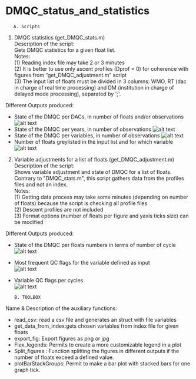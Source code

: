 # DMQC_status_and_statistics
       A. Scripts
1.	DMQC statistics (get_DMQC_stats.m)<br />
Description of the script:<br />
Gets DMQC statistics for a given float list.<br />
Notes:<br />
(1)	Reading index file may take 2 or 3 minutes<br />
(2)	It is better to use only ascent profiles (Dprof = 0) for coherence with figures from “get_DMQC_adjustment.m” script<br />
(3) The input list of floats must be divided in 3 columns: WMO, RT (dac in charge of real time
processing) and DM (institution in charge of delayed mode processing), separated by ';'.

Different Outputs produced:
- State of the DMQC per DACs, in number of floats and/or observations<br />
![alt text](https://github.com/euroargodev/DMQC_status_and_statistics/blob/main/Images/DMQC_stats_FSD_float_DMQCstatus_20210414.png?raw=true)
- State of the DMQC per years, in number of observations
![alt text](https://github.com/euroargodev/DMQC_status_and_statistics/blob/main/Images/DMQC_stats_FSD_obs_DMQCstatus_byyear_20210414.png?raw=true)
- State of the DMQC per variables, in number of observations
![alt text](https://github.com/euroargodev/DMQC_status_and_statistics/blob/main/Images/DMQC_stats_DOXY_params_data_mode_flags_20210407.png?raw=true)
- Number of floats greylisted in the input list and for which variable
![alt text](https://github.com/euroargodev/DMQC_status_and_statistics/blob/main/Images/DMQC_stats_FSD_greylisted_floats_per_variables_20210414.png?raw=true)

   
2.	Variable adjustments for a list of floats (get_DMQC_adjustment.m)<br />
Description of the script:<br />
Shows variable adjustment and state of DMQC for a list of floats. Contrary to "DMQC_stats.m", this script gathers data from the profiles files and not an index.<br />
Notes: <br />
(1) Getting data process may take some minutes (depending on number of floats) because the script is checking all profile files<br />
(2) Descent profiles are not included<br />
(3) Format options (number of floats per figure and yaxis ticks size) can be modified<br />

Different Outputs produced:
- State of the DMQC per floats numbers in terms of number of cycle<br />
![alt text](https://github.com/euroargodev/DMQC_status_and_statistics/blob/main/Images/DMQC_adjustments_FSD_CTD_DMQCstatusScatter_lot2_20210412.png?raw=true)
- Most frequent QC flags for the variable defined as input<br />
![alt text](https://github.com/euroargodev/DMQC_status_and_statistics/blob/main/Images/DMQC_adjustments_FSD_CTD_mostfreqPSALQC_lot2_20210412.png?raw=true)
- Variable QC flags per cycles<br />
![alt text](https://github.com/euroargodev/DMQC_status_and_statistics/blob/main/Images/DMQC_adjustments_FSD_CTD_PSALQCscatter_lot2_20210412.png?raw=true)


      B. TOOLBOX
Name & Description of the auxiliary functions:<br />
- read_csv:	read a csv file and generates an struct with file variables	
- get_data_from_index:gets chosen variables from index file for given floats
- export_fig: Export figures as png or jpg
- Flex_legends: Permits to create a more customizable legend in a plot
- Split_figures : Function splitting the figures in different outputs if the number of floats exceed a defined value.
- plotBarStackGroups: Permit to make a bar plot with stacked bars for one graph tick.
